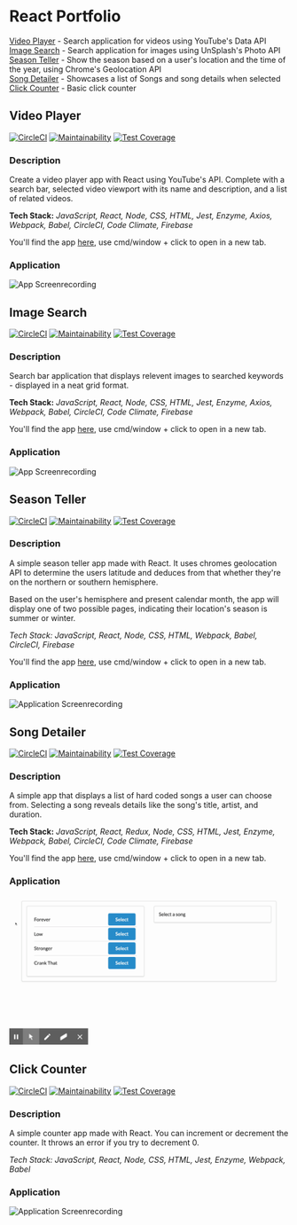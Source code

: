 # React Portfolio

[Video Player](#video-player) - Search application for videos using YouTube's Data API <br>
[Image Search](#image-search) - Search application for images using UnSplash's Photo API <br>
[Season Teller](#season-teller) - Show the season based on a user's location and the time of the year, using Chrome's Geolocation API <br>
[Song Detailer](#song-detailer) - Showcases a list of Songs and song details when selected <br>
[Click Counter](#click-counter) - Basic click counter <br>


## <a name="video-player">Video Player</a>

[![CircleCI](https://circleci.com/gh/BenSheridanEdwards/Video_Player_React.svg?style=svg)](https://circleci.com/gh/BenSheridanEdwards/Video_Player_React)
[![Maintainability](https://api.codeclimate.com/v1/badges/4a8e0904f2d65896aa53/maintainability)](https://codeclimate.com/github/BenSheridanEdwards/Video_Player_React/maintainability)
[![Test Coverage](https://api.codeclimate.com/v1/badges/32d8f217be4f246461fa/test_coverage)](https://codeclimate.com/github/BenSheridanEdwards/Click_Counter_React/test_coverage)

### Description

Create a video player app with React using YouTube's API. Complete with a search bar, selected video viewport with its name and description, and a list of related videos.

**Tech Stack:** *JavaScript, React, Node, CSS, HTML, Jest, Enzyme, Axios, Webpack, Babel, CircleCI, Code Climate, Firebase*

You'll find the app [here](https://video-player-react-273018.web.app/), use cmd/window + click to open in a new tab.

### Application

![App Screenrecording](https://github.com/BenSheridanEdwards/Video_Player_React/blob/master/images/Application_Showcase/Gifs/VideoPlayer-React-Application-Large.gif)

## <a name="image-search">Image Search</a>

[![CircleCI](https://circleci.com/gh/BenSheridanEdwards/Image_Search_React.svg?style=svg)](https://circleci.com/gh/BenSheridanEdwards/Image_Search_React)
[![Maintainability](https://api.codeclimate.com/v1/badges/b9693bc778487be5ee6e/maintainability)](https://codeclimate.com/github/BenSheridanEdwards/Image_Search_React/maintainability)
[![Test Coverage](https://api.codeclimate.com/v1/badges/32d8f217be4f246461fa/test_coverage)](https://codeclimate.com/github/BenSheridanEdwards/Click_Counter_React/test_coverage)

### Description

Search bar application that displays relevent images to searched keywords - displayed in a neat grid format.

**Tech Stack:** *JavaScript, React, Node, CSS, HTML, Jest, Enzyme, Axios, Webpack, Babel, CircleCI, Code Climate, Firebase*

You'll find the app [here](https://image-search-react.web.app/), use cmd/window + click to open in a new tab.

### Application

![App Screenrecording](https://github.com/BenSheridanEdwards/Image_Search_React/blob/master/media/ImageSearch-AppShowcase.gif)

## <a name="season-teller">Season Teller</a>

[![CircleCI](https://circleci.com/gh/BenSheridanEdwards/Season_Teller_React.svg?style=svg)](https://circleci.com/gh/BenSheridanEdwards/Season_Teller_React) 
[![Maintainability](https://api.codeclimate.com/v1/badges/ab6fc16585a960fdfadb/maintainability)](https://codeclimate.com/github/BenSheridanEdwards/Season_Teller_React/maintainability) 
[![Test Coverage](https://api.codeclimate.com/v1/badges/32d8f217be4f246461fa/test_coverage)](https://codeclimate.com/github/BenSheridanEdwards/Click_Counter_React/test_coverage)

### Description

A simple season teller app made with React. It uses chromes geolocation API to determine the users latitude and deduces from that whether they're on the northern or southern hemisphere. 

Based on the user's hemisphere and present calendar month, the app will display one of two possible pages, indicating their location's season is summer or winter.

*Tech Stack: JavaScript, React, Node, CSS, HTML, Webpack, Babel, CircleCI, Firebase*

You'll find the app [here](https://season-teller-react.web.app/), use cmd/window + click to open in a new tab.

### Application

![Application Screenrecording](https://github.com/BenSheridanEdwards/Season_Teller_React/blob/master/media/SeasonTeller-AppShowcase.gif)

## <a name="song-detailer">Song Detailer</a>

[![CircleCI](https://circleci.com/gh/BenSheridanEdwards/Song_Detailer_React.svg?style=svg)](https://circleci.com/gh/BenSheridanEdwards/Song_Detailer_React)
[![Maintainability](https://api.codeclimate.com/v1/badges/927be19b769a8cc8fa03/maintainability)](https://codeclimate.com/github/BenSheridanEdwards/Song_Detailer_React/maintainability)
[![Test Coverage](https://api.codeclimate.com/v1/badges/32d8f217be4f246461fa/test_coverage)](https://codeclimate.com/github/BenSheridanEdwards/Click_Counter_React/test_coverage)

### Description

A simple app that displays a list of hard coded songs a user can choose from. Selecting a song reveals details like the song's title, artist, and duration. 

**Tech Stack:** *JavaScript, React, Redux, Node, CSS, HTML, Jest, Enzyme, Webpack, Babel, CircleCI, Code Climate, Firebase*

You'll find the app [here](https://song-detailer-react.web.app/), use cmd/window + click to open in a new tab.

### Application

![App Screenrecording](https://github.com/BenSheridanEdwards/Song_Detailer_React/blob/master/media/Showcase/SongDetailer-AppShowcase.gif)

## <a name="click-counter">Click Counter</a>

[![CircleCI](https://circleci.com/gh/BenSheridanEdwards/Click_Counter_React.svg?style=svg)](https://circleci.com/gh/BenSheridanEdwards/Click_Counter_React)
[![Maintainability](https://api.codeclimate.com/v1/badges/32d8f217be4f246461fa/maintainability)](https://codeclimate.com/github/BenSheridanEdwards/Click_Counter_React/maintainability)
[![Test Coverage](https://api.codeclimate.com/v1/badges/32d8f217be4f246461fa/test_coverage)](https://codeclimate.com/github/BenSheridanEdwards/Click_Counter_React/test_coverage)

### Description

A simple counter app made with React. You can increment or decrement the counter. It throws an error if you try to decrement 0.

*Tech Stack: JavaScript, React, Node, CSS, HTML, Jest, Enzyme, Webpack, Babel*

### Application

![Application Screenrecording](https://github.com/BenSheridanEdwards/Click_Counter_React/blob/master/media/ClickCounter-AppShowcaseGif.gif)
